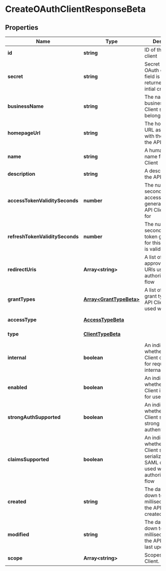 # CreateOAuthClientResponseBeta

## Properties

Name | Type | Description | Notes
------------ | ------------- | ------------- | -------------
**id** | **string** | ID of the OAuth client | [default to undefined]
**secret** | **string** | Secret of the OAuth client (This field is only returned on the intial create call.) | [default to undefined]
**businessName** | **string** | The name of the business the API Client should belong to | [default to undefined]
**homepageUrl** | **string** | The homepage URL associated with the owner of the API Client | [default to undefined]
**name** | **string** | A human-readable name for the API Client | [default to undefined]
**description** | **string** | A description of the API Client | [default to undefined]
**accessTokenValiditySeconds** | **number** | The number of seconds an access token generated for this API Client is valid for | [default to undefined]
**refreshTokenValiditySeconds** | **number** | The number of seconds a refresh token generated for this API Client is valid for | [default to undefined]
**redirectUris** | **Array&lt;string&gt;** | A list of the approved redirect URIs used with the authorization_code flow | [default to undefined]
**grantTypes** | [**Array&lt;GrantTypeBeta&gt;**](GrantTypeBeta.md) | A list of OAuth 2.0 grant types this API Client can be used with | [default to undefined]
**accessType** | [**AccessTypeBeta**](AccessTypeBeta.md) |  | [default to undefined]
**type** | [**ClientTypeBeta**](ClientTypeBeta.md) |  | [default to undefined]
**internal** | **boolean** | An indicator of whether the API Client can be used for requests internal to IDN | [default to undefined]
**enabled** | **boolean** | An indicator of whether the API Client is enabled for use | [default to undefined]
**strongAuthSupported** | **boolean** | An indicator of whether the API Client supports strong authentication | [default to undefined]
**claimsSupported** | **boolean** | An indicator of whether the API Client supports the serialization of SAML claims when used with the authorization_code flow | [default to undefined]
**created** | **string** | The date and time, down to the millisecond, when the API Client was created | [default to undefined]
**modified** | **string** | The date and time, down to the millisecond, when the API Client was last updated | [default to undefined]
**scope** | **Array&lt;string&gt;** | Scopes of the API Client. | [default to undefined]

